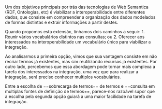 Um dos objetivos principais por trás das tecnologias de Web Semantica (RDF, Ontologias, etc) é viabilizar a interoperabilidade entre diferentes dados, que consiste em compreender a organização dos dados modelados de formas distintas e extrair informações a partir destes.

Quando propomos esta extensão, tínhamos dois caminhos a seguir:
	1. Reunir vários vocabulários distintos nas consultas; ou
	2. Oferecer aos interessados na interoperabilidade um vocabulário único para viabilizar a integração.

Ao analisarmos a primeira opção, vimos que sua vantagem consiste em não recriar termos já existentes, mas sim reutilizando recursos já existentes. Por outro lado, percebemos que essa abordagem pode tornar mais complexa a tarefa dos interessados na integração, uma vez que para realizar a integração, será preciso conhecer multiplos vocabulários.

Entre a escolha de ==sobrecarga de termos== de termos e ==consulta em multiplas fontes de definição de termos==, parece-nos razoável supor que a escolha pela segunda opção guiará a uma maior facilidade na tarefa de integração.